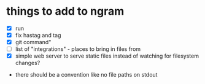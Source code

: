 # things to add to ngram

- [x] run
- [x] fix hastag and tag
- [x] git command"
- [ ] list of "integrations" - places to bring in files from
- [x] simple web server to serve static files instead of watching for filesystem changes?

- there should be a convention like no file paths on stdout
